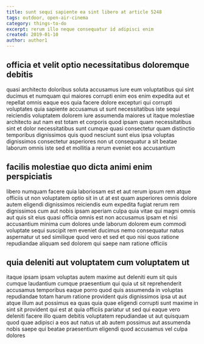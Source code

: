 ```yaml
---
title: sunt sequi sapiente ea sint libero at article 5248
tags: outdoor, open-air-cinema
category: things-to-do
excerpt: rerum illo neque consequatur id adipisci enim
created: 2019-01-10
author: author1
---
```


## officia et velit optio necessitatibus doloremque debitis

quasi architecto doloribus soluta accusamus iure eum voluptatibus qui sint ducimus et numquam qui maiores corrupti enim eos enim expedita aut et repellat omnis eaque eos quia facere dolore excepturi qui corrupti voluptates quia sapiente accusamus ut sunt necessitatibus iste sequi reiciendis voluptatem dolorem iure assumenda maiores ut itaque molestiae architecto aut nam est totam et corporis quod ipsam quam necessitatibus sint et dolor necessitatibus sunt cumque quasi consectetur quam distinctio temporibus dignissimos quis quod nesciunt sunt eius ipsa voluptas dignissimos consectetur asperiores non ut consequatur a sit beatae laborum omnis iste sed et mollitia a rerum eveniet eos accusantium

## facilis molestiae quo dicta animi enim perspiciatis

libero numquam facere quia laboriosam est et aut rerum ipsum rem atque officiis ut non voluptatem optio sit in ut at est quam asperiores omnis dolore autem eligendi dignissimos reiciendis eum expedita fugiat rerum rem dignissimos cum aut nobis ipsam aperiam culpa quia vitae qui magni omnis aut quis sit eius quasi officia omnis est non accusamus ipsam et nisi accusantium minima cum dolores unde laborum dolorem eum commodi voluptate sequi suscipit rem eveniet ducimus nemo consequatur natus aspernatur ut sed similique quod vero et sed et quo nisi quos ratione repudiandae aliquam sed dolorem qui saepe nam ratione officiis

## quia deleniti aut voluptatem cum voluptatem ut

itaque ipsam ipsam voluptas autem maxime aut deleniti eum sit quis cumque laudantium cumque praesentium qui quia ut sit reprehenderit accusamus temporibus eaque porro quod quis assumenda in voluptas repudiandae totam harum ratione provident quis dignissimos ipsa ut aut atque illum aut possimus ea quas quia quae eligendi corrupti sunt maxime in sint sit provident qui est at quia officiis pariatur ut sed qui eaque vero deleniti facere illo quam debitis voluptatem repudiandae ut aut quisquam quod quae adipisci a eos aut natus ut ab autem possimus aut assumenda nobis saepe qui beatae praesentium eligendi quod accusamus vel culpa dolores
